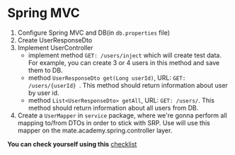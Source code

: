 # Spring MVC

1. Configure Spring MVC and DB(in `db.properties` file)
1. Create UserResponseDto
1. Implement UserController
    - implement method ```GET: /users/inject``` which will create test data. For example, you can create 3 or 4 users in this method and save them to DB.
    - method ```UserResponseDto get(Long userId)```, URL: ```GET: /users/{userId} ```. This method should return information about user by user id.
    - method ```List<UserResponseDto> getAll```, URL: ```GET: /users/```. This method should return information about all users from DB.
1. Create a `UserMapper` in `service` package, where we're gonna perform all mapping to/from DTOs in order to stick with SRP. Use will use this mapper on the mate.academy.spring.controller layer.

__You can check yourself using this__ [checklist](https://mate-academy.github.io/jv-program-common-mistakes/java-spring/web/java-spring-web)
